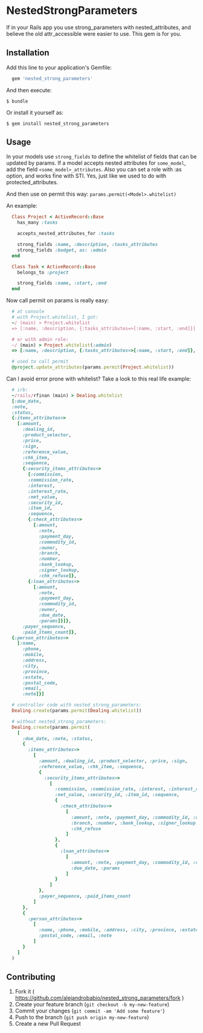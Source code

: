 # NestedStrongParameters

If in your Rails app you use strong_parameters with nested_attributes, and believe the old attr_accessible were easier to use. This gem is for you.

## Installation

Add this line to your application's Gemfile:

```ruby
  gem 'nested_strong_parameters'
```

And then execute:

    $ bundle

Or install it yourself as:

    $ gem install nested_strong_parameters

## Usage

In your models use `strong_fields` to define the whitelist of fields that can be updated by params. If a model accepts nested attributes for `some_model`, add the field `<some_model>_attributes`. Also you can set a role with :as option, and works fine with STI. Yes, just like we used to do with protected_attributes.

And then use on permit this way: `params.permit(<Model>.whitelist)`

An example:

```ruby
  Class Project < ActiveRecord::Base
    has_many :tasks

    accepts_nested_attributes_for :tasks

    strong_fields :name, :description, :tasks_attributes
    strong_fields :budget, as: :admin
  end

  Class Task < ActiveRecord::Base
    belongs_to :project

    strong_fields :name, :start, :end
  end
```

Now call permit on params is really easy:

```ruby
  # at console
  # with Project.whitelist, I got:
  ~/ (main) > Project.whitelist
  => [:name, :description, {:tasks_attributes=>[:name, :start, :end]}]

  # or with admin role:
  ~/ (main) > Project.whitelist(:admin)
  => [:name, :description, {:tasks_attributes=>[:name, :start, :end]}, :budget]

  # used to call permit
  @project.update_attributes(params.permit(Project.whitelist))
```

Can I avoid error prone with whitelist? Take a look to this real life example:

```ruby
  # irb:
  ~/rails/rfinan (main) > Dealing.whitelist
  [:due_date,
  :note,
  :status,
  {:items_attributes=>
    [:amount,
      :dealing_id,
      :product_selector,
      :price,
      :sign,
      :reference_value,
      :chk_item,
      :sequence,
      {:security_items_attributes=>
        [:commission,
        :commission_rate,
        :interest,
        :interest_rate,
        :net_value,
        :security_id,
        :item_id,
        :sequence,
        {:check_attributes=>
          [:amount,
            :note,
            :payment_day,
            :commodity_id,
            :owner,
            :branch,
            :number,
            :bank_lookup,
            :signer_lookup,
            :chk_refuse]},
        {:loan_attributes=>
          [:amount,
            :note,
            :payment_day,
            :commodity_id,
            :owner,
            :due_date,
            :params]}]},
      :payer_sequence,
      :paid_items_count]},
  {:person_attributes=>
    [:name,
      :phone,
      :mobile,
      :address,
      :city,
      :province,
      :estate,
      :postal_code,
      :email,
      :note]}]

  # controller code with nested_strong_parameters:
  Dealing.create(params.permit(Dealing.whitelist))

  # without nested_strong_parameters:
  Dealing.create(params.permit(
    [
      :due_date, :note, :status,
      {
        :items_attributes=>
          [
            :amount, :dealing_id, :product_selector, :price, :sign,
            :reference_value, :chk_item, :sequence,
            {
              :security_items_attributes=>
                [
                  :commission, :commission_rate, :interest, :interest_rate,
                  :net_value, :security_id, :item_id, :sequence,
                  {
                    :check_attributes=>
                      [
                        :amount, :note, :payment_day, :commodity_id, :owner,
                        :branch, :number, :bank_lookup, :signer_lookup,
                        :chk_refuse
                      ]
                  },
                  {
                    :loan_attributes=>
                      [
                        :amount, :note, :payment_day, :commodity_id, :owner,
                        :due_date, :params
                      ]
                  }
                ]
            },
            :payer_sequence, :paid_items_count
          ]
      },
      {
        :person_attributes=>
          [
            :name, :phone, :mobile, :address, :city, :province, :estate,
            :postal_code, :email, :note
          ]
      }
    ]
  )

```

## Contributing

1. Fork it ( https://github.com/alejandrobabio/nested_strong_parameters/fork )
2. Create your feature branch (`git checkout -b my-new-feature`)
3. Commit your changes (`git commit -am 'Add some feature'`)
4. Push to the branch (`git push origin my-new-feature`)
5. Create a new Pull Request
